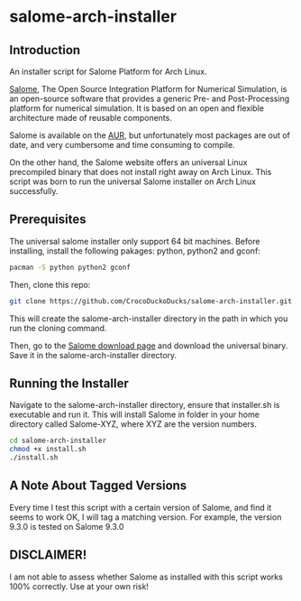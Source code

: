 # salome-arch-installer

## Introduction
An installer script for Salome Platform for Arch Linux.

[Salome](https://www.salome-platform.org/), The Open Source Integration Platform for Numerical Simulation, is an open-source software that provides a generic Pre- and Post-Processing platform for numerical simulation. It is based on an open and flexible architecture made of reusable components.

Salome is available on the [AUR](https://aur.archlinux.org/packages/?K=salome), but unfortunately most packages are out of date, and very cumbersome and time consuming to compile.

On the other hand, the Salome website offers an universal Linux precompiled binary that does not install right away on Arch Linux. This script was born to run the universal Salome installer on Arch Linux successfully.

## Prerequisites
The universal salome installer only support 64 bit machines. Before installing, install the following pakages: python, python2 and gconf:
```bash
pacman -S python python2 gconf
```
Then, clone this repo:
```bash
git clone https://github.com/CrocoDuckoDucks/salome-arch-installer.git
```
This will create the salome-arch-installer directory in the path in which you run the cloning command.

Then, go to the [Salome download page](https://www.salome-platform.org/downloads/current-version) and download the universal binary. Save it in the salome-arch-installer directory.

## Running the Installer
Navigate to the salome-arch-installer directory, ensure that installer.sh is executable and run it. This will install Salome in folder in your home directory called Salome-XYZ, where XYZ are the version numbers.

```bash
cd salome-arch-installer
chmod +x install.sh
./install.sh
```
## A Note About Tagged Versions
Every time I test this script with a certain version of Salome, and find it seems to work OK, I will tag a matching version. For example, the version 9.3.0 is tested on Salome 9.3.0

## DISCLAIMER!
I am not able to assess whether Salome as installed with this script works 100% correctly. Use at your own risk!

